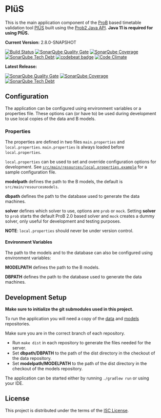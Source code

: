 # PlüS

This is the main application component of the
[ProB](https://www3.hhu.de/stups/prob/) based timetable validation tool
[PlÜS](https://github.com/plues) built using the [Prob2
Java API](https://www3.hhu.de/stups/prob/index.php/ProB_Java_API).
**Java 11 is required for using PlÜS.**

**Current Version:** 2.8.0-SNAPSHOT

[![Build Status](https://travis-ci.org/plues/plues.svg?style=flat-square)](https://travis-ci.org/plues/plues)
[![SonarQube Quality Gate](https://sonarqube.com/api/badges/gate?key=plues:develop)](https://sonarqube.com/dashboard?id=plues%3Adevelop)
[![SonarQube Coverage](https://sonarqube.com/api/badges/measure?key=plues:develop&metric=coverage)](https://sonarqube.com/component_measures/domain/Coverage?id=plues%3Adevelop)
[![SonarQube Tech Debt](https://sonarqube.com/api/badges/measure?key=plues:develop&metric=sqale_debt_ratio)](https://sonarqube.com/component_measures/domain/Maintainability?id=plues%3Adevelop)
[![codebeat badge](https://codebeat.co/badges/6216d53c-afad-4808-8da8-2cf748f0016d)](https://codebeat.co/projects/github-com-plues-plues)
[![Code Climate](https://codeclimate.com/github/plues/plues/badges/gpa.svg)](https://codeclimate.com/github/plues/plues)

**Latest Release:**

[![SonarQube Quality Gate](https://sonarqube.com/api/badges/gate?key=plues)](https://sonarqube.com/dashboard?id=plues)
[![SonarQube Coverage](https://sonarqube.com/api/badges/measure?key=plues&metric=coverage)](https://sonarqube.com/component_measures/domain/Coverage?id=plues)
[![SonarQube Tech Debt](https://sonarqube.com/api/badges/measure?key=plues&metric=sqale_debt_ratio)](https://sonarqube.com/component_measures/domain/Maintainability?id=plues)

## Configuration

The application can be configured using environment variables or a properties
file. These options can (or have to) be used during development to use local
copies of the data and B models.

### Properties

The properties are defined in two files `main.properties` and
`local.properties`. `main.properties` is always loaded before
`local.properties`.

`local.properties` can be used to set and override configuration options for
development. See
[`src/main/resources/local.properties.example`](src/main/resources/local.properties.example)
for a sample configuration file.


__modelpath__ defines the path to the B models, the default is
`src/main/resourcesmodels`.

__dbpath__ defines the path to the database used to generate the data machines.

__solver__ defines which solver to use, options are `prob` or `mock`. Setting
__solver__ to `prob` starts the default ProB 2.0 based solver and `mock`
creates a dummy solver, only useful for development and testing purposes.

__NOTE__: `local.properties` should never be under version control.


#### Environment Variables

The path to the models and to the database can also be configured using
environment variables:

__MODELPATH__ defines the path to the B models.

__DBPATH__ defines the path to the database used to generate the data machines.

## Development Setup

**Make sure to initialize the git submodules used in this project.**

To run the application you will need a copy of the
[data](https://github.com/plues/data) and [models](https://github.com/plues/models) repositories.

Make sure you are in the correct branch of each repository.

* Run `make dist` in each repository to generate the files needed for the server.
* Set __dbpath/DBPATH__ to the path of the dist directory in the checkout of the data repository.
* Set __modelpath/MODELPATH__ to the path of the dist directory in the checkout of the models repository.

The application can be started either by running `./gradlew run` or using your IDE.

## License

This project is distributed under the terms of the [ISC License](LICENSE).


